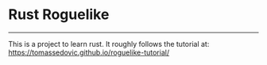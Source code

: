 # Rust Roguelike
---

This is a project to learn rust. It roughly follows the tutorial at: https://tomassedovic.github.io/roguelike-tutorial/